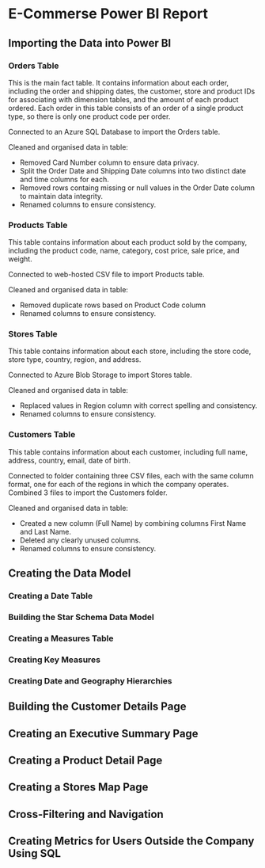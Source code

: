 # E-Commerse Power BI Report 
## Importing the Data into Power BI 
### Orders Table 
This is the main fact table. It contains information about each order, including the order and shipping dates, the customer, store and product IDs for associating with dimension tables, and the amount of each product ordered. Each order in this table consists of an order of a single product type, so there is only one product code per order.

Connected to an Azure SQL Database to import the Orders table. 

Cleaned and organised data in table:
  * Removed Card Number column to ensure data privacy.
  * Split the Order Date and Shipping Date columns into two distinct date and time columns for each.
  * Removed rows containg missing or null values in the Order Date column to maintain data integrity.
  * Renamed columns to ensure consistency. 

### Products Table 
This table contains information about each product sold by the company, including the product code, name, category, cost price, sale price, and weight.

Connected to web-hosted CSV file to import Products table. 

Cleaned and organised data in table:
  * Removed duplicate rows based on Product Code column
  * Renamed columns to ensure consistency. 

### Stores Table
This table contains information about each store, including the store code, store type, country, region, and address.

Connected to Azure Blob Storage to import Stores table. 

Cleaned and organised data in table:
  * Replaced values in Region column with correct spelling and consistency. 
  * Renamed columns to ensure consistency. 

### Customers Table 
This table contains information about each customer, including full name, address, country, email, date of birth. 

Connected to folder containing three CSV files, each with the same column format, one for each of the regions in which the company operates. Combined 3 files to import the Customers folder. 

Cleaned and organised data in table:
  * Created a new column (Full Name) by combining columns First Name and Last Name. 
  * Deleted any clearly unused columns. 
  * Renamed columns to ensure consistency. 

## Creating the Data Model
### Creating a Date Table

### Building the Star Schema Data Model
### Creating a Measures Table
### Creating Key Measures
### Creating Date and Geography Hierarchies

## Building the Customer Details Page

## Creating an Executive Summary Page 

## Creating a Product Detail Page 

## Creating a Stores Map Page 

## Cross-Filtering and Navigation 

## Creating Metrics for Users Outside the Company Using SQL
